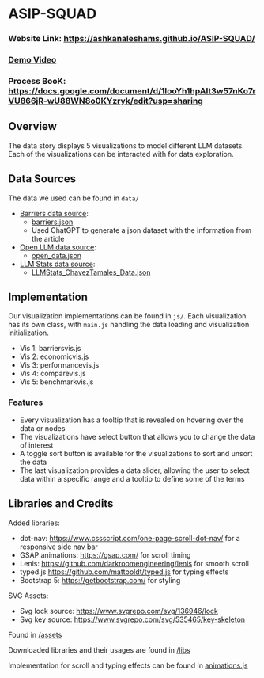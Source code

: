 # ASIP-SQUAD

### Website Link: https://ashkanaleshams.github.io/ASIP-SQUAD/
### [Demo Video](https://drive.google.com/file/d/1sD6C7_CUIIZFH9CJBej8aCvpp7kAzSyW/view?usp=sharing)
### Process BooK: https://docs.google.com/document/d/1looYh1hpAIt3w57nKo7rVU866jR-wU88WN8o0KYzryk/edit?usp=sharing

## Overview

The data story displays 5 visualizations to model different LLM datasets. Each of the visualizations can be interacted with for data exploration.

## Data Sources

The data we used can be found in `data/`

- [Barriers data source](https://deeperinsights.com/ai-blog/the-unspoken-challenges-of-large-language-models   ):
  - [barriers.json](https://github.com/AshkanAleshams/ASIP-SQUAD/blob/4ad0ac0bf12014f61d9e772e89ce62e8ae9671d1/data/barriers.json)
  - Used ChatGPT to generate a json dataset with the information from the article 
- [Open LLM data source](https://github.com/JonathanChavezTamales/LLMStats):
  - [open_data.json](https://github.com/AshkanAleshams/ASIP-SQUAD/blob/4ad0ac0bf12014f61d9e772e89ce62e8ae9671d1/data/open_data.json)
- [LLM Stats data source](https://huggingface.co/datasets/open-llm-leaderboard/contents):
  - [LLMStats_ChavezTamales_Data.json](https://github.com/AshkanAleshams/ASIP-SQUAD/blob/4ad0ac0bf12014f61d9e772e89ce62e8ae9671d1/data/LLMStats_ChavezTamales_Data.json)

## Implementation

Our visualization implementations can be found in `js/`. Each visualization has its own class, with `main.js` handling the data loading and visualization initialization.

- Vis 1: barriersvis.js
- Vis 2: economicvis.js
- Vis 3: performancevis.js
- Vis 4: comparevis.js
- Vis 5: benchmarkvis.js

### Features

- Every visualization has a tooltip that is revealed on hovering over the data or nodes
- The visualizations have select button that allows you to change the data of interest
- A toggle sort button is available for the visualizations to sort and unsort the data
- The last visualization provides a data slider, allowing the user to select data within a specific range and a tooltip to define some of the terms

## Libraries and Credits

Added libraries:
- dot-nav: https://www.cssscript.com/one-page-scroll-dot-nav/ for a responsive side nav bar
- GSAP animations: https://gsap.com/ for scroll timing
- Lenis: https://github.com/darkroomengineering/lenis for smooth scroll
- typed.js https://github.com/mattboldt/typed.js for typing effects
- Bootstrap 5: https://getbootstrap.com/ for styling

SVG Assets:
- Svg lock source: https://www.svgrepo.com/svg/136946/lock 
- Svg key source: https://www.svgrepo.com/svg/535465/key-skeleton

Found in [/assets](https://github.com/AshkanAleshams/ASIP-SQUAD/blob/main/assets) 

Downloaded libraries and their usages are found in [/libs](https://github.com/AshkanAleshams/ASIP-SQUAD/tree/main/libs)

Implementation for scroll and typing effects can be found in [animations.js](https://github.com/AshkanAleshams/ASIP-SQUAD/blob/main/libs/animations.js)
